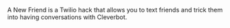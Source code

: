A New Friend is a Twilio hack that allows you to text friends and trick them into having conversations with Cleverbot.
